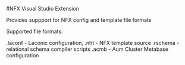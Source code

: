 #NFX Visual Studio Extension

Provides suppport for NFX config and template file formats

Supported file formats:

.laconf - Laconic configuration,
.nht - NFX template source
.rschema - relational schema compiler scripts
.acmb - Aum Cluster Metabase configuration
